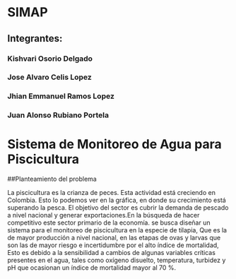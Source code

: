 # SIMAP
## Integrantes:
### Kishvari Osorio Delgado
### Jose Alvaro Celis Lopez
### Jhian Emmanuel Ramos Lopez
### Juan Alonso Rubiano Portela
# Sistema de Monitoreo de Agua para Piscicultura

##Planteamiento del problema 


La piscicultura es la crianza de peces.   Esta  actividad  está creciendo en Colombia.   Esto  lo podemos ver   en la gráfica, en donde  su crecimiento  está superando la pesca.    El objetivo  del sector es cubrir  la demanda  de   pescado  a nivel nacional y  generar   exportaciones.En la búsqueda  de hacer competitivo   este sector  primario de la economía. se busca  diseñar un sistema para el monitoreo de piscicultura en  la  especie  de  tilapia,  Que  es la de mayor producción  a  nivel nacional,  en las etapas    de ovas  y larvas que son las de   mayor riesgo e incertidumbre por el alto índice de mortalidad,   Esto  es debido a la sensibilidad a cambios de algunas variables críticas presentes en el agua, tales como oxígeno disuelto, temperatura, turbidez y pH que ocasionan un índice de mortalidad mayor al 70 %. 

